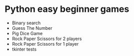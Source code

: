 # Python easy beginner games

- Binary search
- Guess The Number
- Pig Dice Game
- Rock Paper Scissors for 2 players
- Rock Paper Scissors for 1 player
- tkinter tests
